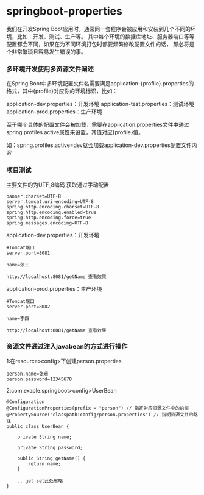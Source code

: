 # springboot-properties
我们在开发Spring Boot应用时，通常同一套程序会被应用和安装到几个不同的环境，比如：开发、测试、生产等。
其中每个环境的数据库地址、服务器端口等等配置都会不同，如果在为不同环境打包时都要频繁修改配置文件的话，
那必将是个非常繁琐且容易发生错误的事。

### 多环境开发使用多资源文件阐述
在Spring Boot中多环境配置文件名需要满足application-{profile}.properties的格式，其中{profile}对应你的环境标识，比如：

   application-dev.properties：开发环境
   application-test.properties：测试环境
   application-prod.properties：生产环境

至于哪个具体的配置文件会被加载，需要在application.properties文件中通过spring.profiles.active属性来设置，其值对应{profile}值。

如：spring.profiles.active=dev就会加载application-dev.properties配置文件内容


### 项目测试
主要文件的为UTF_8编码
获取通过手动配置
```
banner.charset=UTF-8
server.tomcat.uri-encoding=UTF-8
spring.http.encoding.charset=UTF-8
spring.http.encoding.enabled=true
spring.http.encoding.force=true
spring.messages.encoding=UTF-8
```
application-dev.properties：开发环境
```
#Tomcat端口
server.port=8081

name=张三

http://localhost:8081/getName 查看效果
```
application-prod.properties：生产环境
```
#Tomcat端口
server.port=8082

name=李四

http://localhost:8081/getName 查看效果
```

### 资源文件通过注入javabean的方式进行操作
1:在resource>config>下创建person.properties
```
person.name=张珊
person.password=12345678
```

2:com.exaple.springboot>config>UserBean
```
@Configuration
@ConfigurationProperties(prefix = "person") // 指定对应资源文件中的前缀
@PropertySource("classpath:config/person.properties") // 指明资源文件的路径
public class UserBean {

    private String name;

    private String password;

    public String getName() {
        return name;
    }

    ...get set此处省略
}

```

